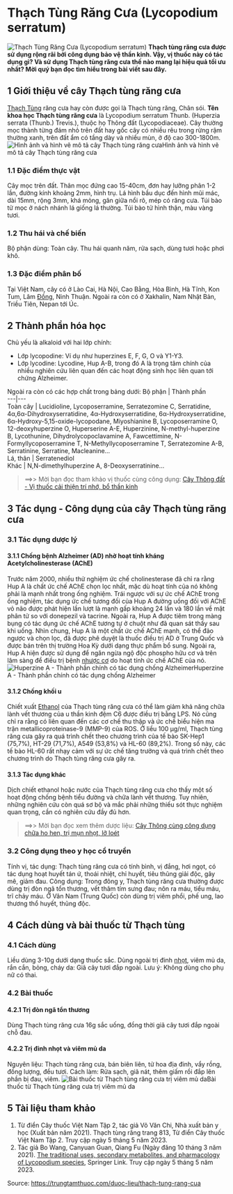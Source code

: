 # Thạch Tùng Răng Cưa (Lycopodium serratum)

![Thạch Tùng Răng Cưa \(Lycopodium serratum\)](https://trungtamthuoc.com/images/others/thach-tung-rang-cua-1-2877.jpg)
**Thạch tùng răng cưa được sử dụng rộng rãi bởi công dụng bảo vệ thần kinh. Vậy, vị thuốc này có tác dụng gì? Và sử dụng Thạch tùng răng cưa thế nào mang lại hiệu quả tối ưu nhất? Mời quý bạn đọc tìm hiểu trong bài viết sau đây.**
##  1 Giới thiệu về cây Thạch tùng răng cưa
[Thạch Tùng](https://trungtamthuoc.com/hoat-chat/thach-tung "Thạch Tùng") răng cưa hay còn được gọi là Thạch tùng răng, Chân sói. **Tên khoa học Thạch tùng răng cưa** là Lycopodium serratum Thunb. (Huperzia serrata (Thunb.) Trevis.), thuộc họ Thông đất (Lycopodiaceae). 
Cây thường mọc thành từng đám nhỏ trên đất hay gốc cây có nhiều rêu trong rừng rậm thường xanh, trên đất ẩm có tầng dày và nhiều mùn, ở độ cao 300-1800m.
![Hình ảnh và hình vẽ mô tả cây Thạch tùng răng cưa](https://trungtamthuoc.com/images/item/thach-tung-rang-cua-2.jpg)Hình ảnh và hình vẽ mô tả cây Thạch tùng răng cưa
### 1.1 Đặc điểm thực vật 
Cây mọc trên đất. Thân mọc đứng cao 15-40cm, đơn hay lưỡng phân 1-2 lần, đường kính khoảng 2mm, hình trụ. Lá hình bầu dục đến hình mũi mác, dài 15mm, rộng 3mm, khá mỏng, gân giữa nổi rõ, mép có răng cưa. Túi bào tử mọc ở nách nhánh lá giống lá thường. Túi bào tử hình thận, màu vàng tươi. 
### 1.2 Thu hái và chế biến 
Bộ phận dùng: Toàn cây.
Thu hái quanh năm, rửa sạch, dùng tươi hoặc phơi khô.
### 1.3 Đặc điểm phân bố 
Tại Việt Nam, cây có ở Lào Cai, Hà Nội, Cao Bằng, Hòa Bình, Hà Tĩnh, Kon Tum, Lâm [Đồng](https://trungtamthuoc.com/hoat-chat/dong "Đồng"), Ninh Thuận. Ngoài ra còn có ở Xakhalin, Nam Nhật Bản, Triều Tiên, Nepan tới Úc. 
##  2 Thành phần hóa học 
Chủ yếu là alkaloid với hai lớp chính:
  * Lớp lycopodine: Ví dụ như huperzines E, F, G, O và Y1-Y3.
  * Lớp lycodine: Lycodine, Hup A-B, trong đó A là trọng tâm chính của nhiều nghiên cứu liên quan đến các hoạt động sinh học liên quan tới chứng Alzheimer.


Ngoài ra còn có các hợp chất trong bảng dưới:
Bộ phận | Thành phần  
---|---  
Toàn cây | Lucidioline, Lycoposerramine, Serratezomine C, Serratidine, 4α,6α-Dihydroxyserratidine, 4α-Hydroxyserratidine, 6α-Hydroxyserratidine, 6α-Hydroxy-5,15-oxide-lycopodane, Miyoshianine B, Lycoposerramine O, 12-deoxyhuperzine O, Huperserine A-E, Huperzinine, N-methyl-huperzine B, Lycothunine, Dihydrolycopoclavamine A, Fawcettimine, N-Formyllycoposerramine T, N-Methyllycoposerramine T, Serratezomine A-B, Serratinine, Serratine, Macleanine…  
Lá, thân | Serratenediol  
Khác | N,N-dimethylhuperzine A, 8-Deoxyserratinine…  
> ==>> Mời bạn đọc tham khảo vị thuốc cùng công dụng: [Cây Thông đất - Vị thuốc cải thiện trí nhớ, bổ thần kinh](https://trungtamthuoc.com/duoc-lieu/thong-dat)
##  3 Tác dụng - Công dụng của cây Thạch tùng răng cưa
### 3.1 Tác dụng dược lý
#### 3.1.1 Chống bệnh Alzheimer (AD) nhờ hoạt tính kháng Acetylcholinesterase (AChE)
Trước năm 2000, nhiều thử nghiệm ức chế cholinesterase đã chỉ ra rằng Hup A là chất ức chế AChE chọn lọc nhất, mặc dù hoạt tính của nó không phải là mạnh nhất trong ống nghiệm. Trái ngược với sự ức chế AChE trong ống nghiệm, tác dụng ức chế tương đối của Hup A đường uống đối với AChE vỏ não được phát hiện lần lượt là mạnh gấp khoảng 24 lần và 180 lần về mặt phân tử so với donepezil và tacrine. Ngoài ra, Hup A được tiêm trong màng bụng có tác dụng ức chế AChE tương tự ở chuột như đã quan sát thấy sau khi uống. Nhìn chung, Hup A là một chất ức chế AChE mạnh, có thể đảo ngược và chọn lọc, đã được phê duyệt là thuốc điều trị AD ở Trung Quốc và được bán trên thị trường Hoa Kỳ dưới dạng thực phẩm bổ sung. Ngoài ra, Hup A hiện được sử dụng để ngăn ngừa ngộ độc phospho hữu cơ và trên lâm sàng để điều trị bệnh [nhược cơ](https://trungtamthuoc.com/bai-viet/chan-doan-va-dieu-tri-nhuoc-co "nhược cơ") do hoạt tính ức chế AChE của nó.
![Huperzine A - Thành phần chính có tác dụng chống Alzheimer](https://trungtamthuoc.com/images/item/thach-tung-rang-cua-3.jpg)Huperzine A - Thành phần chính có tác dụng chống Alzheimer
#### 3.1.2 Chống khối u
Chiết xuất [Ethanol](https://trungtamthuoc.com/hoat-chat/ethanol "Ethanol") của Thạch tùng răng cưa có thể làm giảm khả năng chữa lành vết thương của u thần kinh đệm C6 được điều trị bằng LPS. Nó cũng chỉ ra rằng có liên quan đến các cơ chế thu thập và ức chế biểu hiện ma trận metallicoproteinase-9 (MMP-9) của ROS. 
Ở liều 100 μg/ml, Thạch tùng răng cưa gây ra quá trình chết theo chương trình của tế bào SK-Hep1 (75,7%), HT-29 (71,7%), A549 (53,8%) và HL-60 (89,2%). Trong số này, các tế bào HL-60 rất nhạy cảm với sự ức chế tăng trưởng và quá trình chết theo chương trình do Thạch tùng răng cưa gây ra.
#### 3.1.3 Tác dụng khác
Dịch chiết ethanol hoặc nước của Thạch tùng răng cưa cho thấy một số hoạt động chống bệnh tiểu đường và chữa lành vết thương. Tuy nhiên, những nghiên cứu còn quá sơ bộ và mắc phải những thiếu sót thực nghiệm quan trọng, cần có nghiên cứu đầy đủ hơn.
> ==>> Mời bạn đọc xem thêm dược liệu: [Cây Thông cùng công dụng chữa ho hen, trị mụn nhọt, lở loét](https://trungtamthuoc.com/duoc-lieu/thong)
### 3.2 Công dụng theo y học cổ truyền 
Tính vị, tác dụng: Thạch tùng răng cưa có tính bình, vị đắng, hơi ngọt, có tác dụng hoạt huyết tán ứ, thoái nhiệt, chỉ huyết, tiêu thũng giải độc, gây mê, giảm đau.
Công dụng: Trong đông y, Thạch tùng răng cưa thường được dùng trị đòn ngã tổn thương, vết thâm tím sưng đau; nôn ra máu, tiểu máu, trĩ chảy máu. Ở Vân Nam (Trung Quốc) còn dùng trị viêm phổi, phế ung, lao thương thổ huyết, thũng độc.
##  4 Cách dùng và bài thuốc từ Thạch tùng 
### 4.1 Cách dùng
Liều dùng 3-10g dưới dạng thuốc sắc. Dùng ngoài trị đinh [nhọt](https://trungtamthuoc.com/bai-viet/nhot "nhọt"), viêm mủ da, rắn cắn, bỏng, cháy da: Giã cây tươi đắp ngoài.
Lưu ý: Không dùng cho phụ nữ có thai.
### 4.2 Bài thuốc
#### 4.2.1 Trị đòn ngã tổn thương
Dùng Thạch tùng răng cưa 16g sắc uống, đồng thời giã cây tươi đắp ngoài chỗ đau.
#### 4.2.2 Trị đinh nhọt và viêm mủ da
Nguyên liệu: Thạch tùng răng cưa, bán biên liên, tử hoa địa đinh, vẩy rồng, đồng lượng, đều tươi.
Cách làm: Rửa sạch, giã nát, thêm giấm rồi đắp lên phần bị đau, viêm.
![Bài thuốc từ Thạch tùng răng cưa trị viêm mủ da](https://trungtamthuoc.com/images/item/thach-tung-rang-cua-4.jpg)Bài thuốc từ Thạch tùng răng cưa trị viêm mủ da
##  5 Tài liệu tham khảo 
1. Từ điển Cây thuốc Việt Nam Tập 2, tác giả Võ Văn Chi, Nhà xuất bản y học (Xuất bản năm 2021). Thạch tùng răng trang 813, Từ điển Cây thuốc Việt Nam Tập 2. Truy cập ngày 5 tháng 5 năm 2023. 
2. Tác giả Bo Wang, Canyuan Guan, Qiang Fu (Ngày đăng 10 tháng 3 năm 2021). [The traditional uses, secondary metabolites, and pharmacology of Lycopodium species](https://link.springer.com/article/10.1007/s11101-021-09746-4), Springer Link. Truy cập ngày 5 tháng 5 năm 2023. 


Source: https://trungtamthuoc.com/duoc-lieu/thach-tung-rang-cua